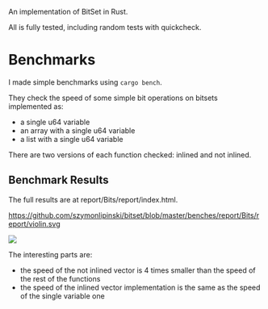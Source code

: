 
An implementation of BitSet in Rust.

All is fully tested, including random tests with quickcheck.


# Benchmarks

I made simple benchmarks using `cargo bench`.

They check the speed of some simple bit operations on bitsets implemented as:

- a single u64 variable
- an array with a single u64 variable
- a list with a single u64 variable

There are two versions of each function checked: inlined and not inlined.


## Benchmark Results

The full results are at report/Bits/report/index.html.

https://github.com/szymonlipinski/bitset/blob/master/benches/report/Bits/report/violin.svg

![](blob/master/benches/report/Bits/report/violin.svg)

The interesting parts are:

- the speed of the not inlined vector is 4 times smaller than the speed of the rest of the functions
- the speed of the inlined vector implementation is the same as the speed of the single variable one
